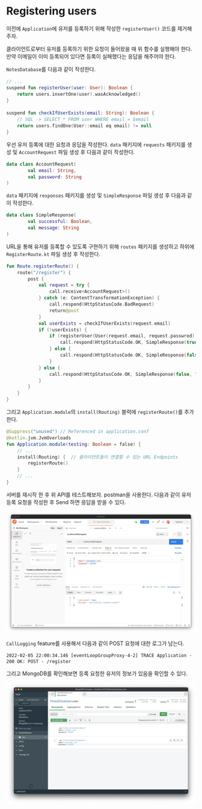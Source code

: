 # Registering users

이전에 `Application`에 유저를 등록하기 위해 작성한 `registerUser()` 코드를 제거해주자.

클라이언트로부터 유저를 등록하기 위한 요청이 들어왔을 때 위 함수를 실행해야 한다. 만약 이메일이 이미 등록되어 있다면 등록이 실패했다는 응답을 해주어야 한다.

`NotesDatabase`를 다음과 같이 작성한다.

```kotlin
// ...
suspend fun registerUser(user: User): Boolean {
    return users.insertOne(user).wasAcknowledged()
}

suspend fun checkIfUserExists(email: String): Boolean {
    // SQL -> SELECT * FROM user WHERE email = $email
    return users.findOne(User::email eq email) != null
}
```

우선 유저 등록에 대한 요청과 응답을 작성한다. `data` 패키지에 `requests` 패키지를 생성 및 `AccountRequest` 파일 생성 후 다음과 같이 작성한다.

```kotlin
data class AccountRequest(
        val email: String,
        val password: String
)
```

`data` 패키지에 `responses` 패키지를 생성 및 `SimpleResponse` 파일 생성 후 다음과 같이 작성한다.

```kotlin
data class SimpleResponse(
        val successful: Boolean,
        val message: String
)
```

URL을 통해 유저를 등록할 수 있도록 구현하기 위해 `routes` 패키지를 생성하고 하위에 `RegisterRoute.kt` 파일 생성 후 작성한다.

```kotlin
fun Route.registerRoute() {
    route("/register") {
        post {
            val request = try {
                call.receive<AccountRequest>()
            } catch (e: ContentTransformationException) {
                call.respond(HttpStatusCode.BadRequest)
                return@post
            }
            val userExists = checkIfUserExists(request.email)
            if (!userExists) {
                if (registerUser(User(request.email, request.passwrod))) {
                    call.respond(HttpStatusCode.OK, SimpleResponse(true, "Successfully created account!"))
                } else {
                    call.respond(HttpStatusCode.OK, SimpleResponse(false, "An unknown error occured"))
                }
            } else {
                call.respond(HttpStatusCode.OK, SimpleResponse(false, "A user with that email already exists"))
            }
        }
    }
}
```

그리고 `Application.module`의 `install(Routing)` 블럭에 `registerRoute()`를 추가한다.

```kotlin
@Suppress("unused") // Referenced in application.conf
@kotlin.jvm.JvmOverloads
fun Application.module(testing: Boolean = false) {
    // ...
    install(Routing) {  // 클라이언트들이 연결할 수 있는 URL Endpoints
        registerRoute()
    }
    // ...
}
```

서버를 재시작 한 후 위 API를 테스트해보자. postman을 사용한다. 다음과 같이 유저 등록 요청을 작성한 후 Send 하면 응답을 받을 수 있다.

<div align="center">
<img src="img/postman.png">
</div>

`CallLogging` feature를 사용해서 다음과 같이 POST 요청에 대한 로그가 남는다.

```
2022-02-05 22:00:34.146 [eventLoopGroupProxy-4-2] TRACE Application - 200 OK: POST - /register
```

그리고 MongoDB를 확인해보면 등록 요청한 유저의 정보가 있음을 확인할 수 있다.

<div align="center">
<img src="img/mongodb.png">
</div>